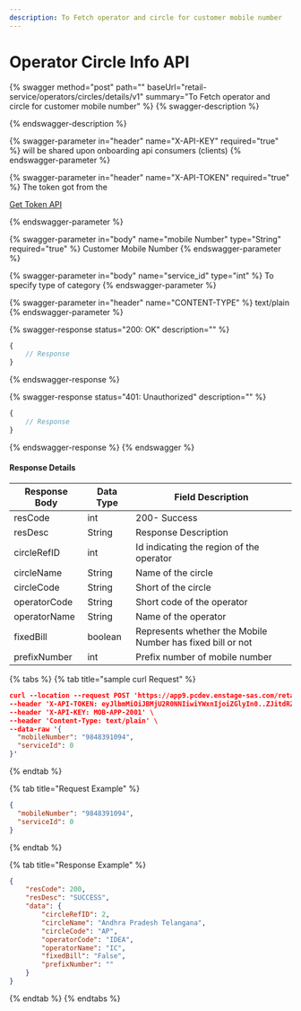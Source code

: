 ```yaml
---
description: To Fetch operator and circle for customer mobile number
---
```


# Operator Circle Info API

{% swagger method="post" path="" baseUrl="<domain>retail-service/operators/circles/details/v1" summary="To Fetch operator and circle for customer mobile number" %}
{% swagger-description %}

{% endswagger-description %}

{% swagger-parameter in="header" name="X-API-KEY" required="true" %}
will be shared upon onboarding api consumers (clients)
{% endswagger-parameter %}

{% swagger-parameter in="header" name="X-API-TOKEN" required="true" %}
The token got from the 

[Get Token API](../../../market-place/api-specification/version-1/get-token-api.md)


{% endswagger-parameter %}

{% swagger-parameter in="body" name="mobile Number" type="String" required="true" %}
Customer Mobile Number
{% endswagger-parameter %}

{% swagger-parameter in="body" name="service_id" type="int" %}
To specify type of category
{% endswagger-parameter %}

{% swagger-parameter in="header" name="CONTENT-TYPE" %}
text/plain
{% endswagger-parameter %}

{% swagger-response status="200: OK" description="" %}
```javascript
{
    // Response
}
```
{% endswagger-response %}

{% swagger-response status="401: Unauthorized" description="" %}
```javascript
{
    // Response
}
```
{% endswagger-response %}
{% endswagger %}

#### Response Details

| Response Body | Data Type | Field Description                                          |
| ------------- | --------- | ---------------------------------------------------------- |
| resCode       | int       | 200- Success                                               |
| resDesc       | String    | Response Description                                       |
| circleRefID   | int       | Id indicating the region of the operator                   |
| circleName    | String    | Name of the circle                                         |
| circleCode    | String    | Short of the circle                                        |
| operatorCode  | String    | Short code of the operator                                 |
| operatorName  | String    | Name of the operator                                       |
| fixedBill     | boolean   | Represents whether the Mobile Number has fixed bill or not |
| prefixNumber  | int       | Prefix number of mobile number                             |

{% tabs %}
{% tab title="sample curl  Request" %}
```json
curl --location --request POST 'https://app9.pcdev.enstage-sas.com/retail-service/operators/circles/details/v1' \
--header 'X-API-TOKEN: eyJlbmMiOiJBMjU2R0NNIiwiYWxnIjoiZGlyIn0..ZJitdRZXJMeJkxFz.PuV48dCHwNI8gt0u1p7wVo8MiLNgyC5BfCkz7Qvpn2NNzXHEgVsfhd4AAHyCq0-FpMHBd5_kR2yZw-fZ-ZQHIqgT-PUOy4H9w1OBDuw0jWfcRtPnT8BNV1bDO7OvVKBplVksyifTLIYX5zFu4HfmHXygEBvv11sL8WUVHyTH8QgLMHLu2qT7l0UBTGHD8pgcZeZAQFdEXPpkglbRVdOedUda7Am1-NSvPLch5s1vyxRNrlR--8xzlfE5munVeYp8ln6L1A.foUnrZNCjNqEcoA_6u9SOw' \
--header 'X-API-KEY: MOB-APP-2001' \
--header 'Content-Type: text/plain' \
--data-raw '{
  "mobileNumber": "9848391094",
  "serviceId": 0
}'
```


{% endtab %}

{% tab title="Request Example" %}
```json
{
  "mobileNumber": "9848391094",
  "serviceId": 0
}
```


{% endtab %}

{% tab title="Response Example" %}
```json
{
    "resCode": 200,
    "resDesc": "SUCCESS",
    "data": {
        "circleRefID": 2,
        "circleName": "Andhra Pradesh Telangana",
        "circleCode": "AP",
        "operatorCode": "IDEA",
        "operatorName": "IC",
        "fixedBill": "False",
        "prefixNumber": ""
    }
}
```


{% endtab %}
{% endtabs %}
